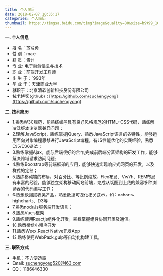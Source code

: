 ```yaml
---
title: 个人简历
date: 2018-02-07 10:05:17 
categories: 个人简历 
thumbnail: https://timgsa.baidu.com/timg?image&quality=80&size=b9999_10000&sec=1518346198061&di=58e709550d49a77efe362ce3101d8cb1&imgtype=0&src=http%3A%2F%2Fimg3.redocn.com%2F20091219%2F20091216_750bd706d16478676bc9uKiPmcjQEioM.jpg
---
```

**一. 个人信息**
* 姓 名：苏成勇
* 性 别：male
* 籍 贯：贵州
* 专 业: 电子商务信息与技术
* 职 业：前端开发工程师
* 出 生 于：1993年
* 毕 业 于：天津商业大学
* 就职于：北京清软创新科技股份有限公司
* 技术博客(github)：[https://github.com/suchengyong](https://github.com/suchengyong)

**二. 技术简历**
* 1.熟悉W3C规范，能熟练编写具有良好风格规范的HTML+CSS代码，熟练解决低版本浏览器兼容问题；
* 2.理解JavaScript，熟练掌握jQuery，熟悉JavaScript语言的各特性，能够运用面向对象编程思想进行JavaScript编程，有JS性能优化的实践经验，熟悉ES5/ES6语法；
* 3.熟练掌握Ajax，能与后端很好的合作,完成前后端分离架构的研发工作，能够解决跨域请求访问问题;
* 4.熟练Bootstrap等前端框架的应用，能够快速实现响应式网页的开发，以及样式的定制；
* 5.熟练移动端的布局，对百分比、等比例缩放、Flex布局、VwVh、REM布局有丰富的经验，能够独立架构移动网站前端，完成从切图到上线的兼容多种浏览器的代码编写工作；
* 6.熟悉数据报表类产品，熟悉数据可视化相关技术，如：echarts、highcharts、D3等
* 7.熟悉nodeJs服务端开发语言；
* 8.熟悉Vuejs框架
* 9.熟练使用Reactjs组件化开发，熟练掌握组件协同开发及通信。
* 10.熟悉微信小程序开发
* 11.熟悉Weex,React Native开发App
* 12.熟练使用WebPack,gulp等自动化构建工具。

**三. 联系方式**
* 手机：不方便透露
* Email: suchengyong520@163.com
* QQ：1186646330